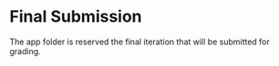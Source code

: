 # Final Submission
The app folder is reserved the final iteration that will be submitted for grading. 
